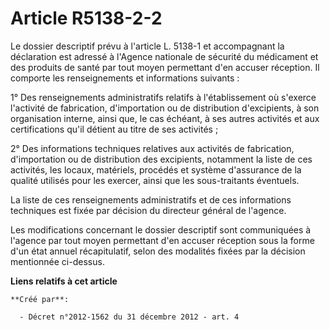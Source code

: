 # Article R5138-2-2

Le dossier descriptif prévu à l'article L. 5138-1 et accompagnant la déclaration est adressé à l'Agence nationale de sécurité
du médicament et des produits de santé par tout moyen permettant d'en accuser réception. Il comporte les renseignements et
informations suivants :

1° Des renseignements administratifs relatifs à l'établissement où s'exerce l'activité de fabrication, d'importation ou de
distribution d'excipients, à son organisation interne, ainsi que, le cas échéant, à ses autres activités et aux
certifications qu'il détient au titre de ses activités ;

2° Des informations techniques relatives aux activités de fabrication, d'importation ou de distribution des excipients,
notamment la liste de ces activités, les locaux, matériels, procédés et système d'assurance de la qualité utilisés pour les
exercer, ainsi que les sous-traitants éventuels.

La liste de ces renseignements administratifs et de ces informations techniques est fixée par décision du directeur général
de l'agence.

Les modifications concernant le dossier descriptif sont communiquées à l'agence par tout moyen permettant d'en accuser
réception sous la forme d'un état annuel récapitulatif, selon des modalités fixées par la décision mentionnée ci-dessus.

**Liens relatifs à cet article**

	**Créé par**:

	  - Décret n°2012-1562 du 31 décembre 2012 - art. 4
